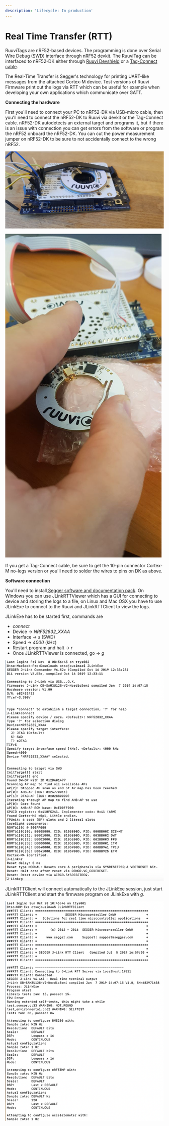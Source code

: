 ```yaml
---
description: 'Lifecycle: In production'
---
```


# Real Time Transfer (RTT)

RuuviTags are nRF52-based devices. The programming is done over Serial Wire Debug (SWD) interface through nRF52 devkit. The RuuviTag can be interfaced to nRF52-DK either through [Ruuvi Devshield](https://shop.ruuvi.com/product/devkit/) or a [Tag-Connect cable](http://www.tag-connect.com/TC2030-CTX-NL).

The Real-Time Transfer is Segger's technology for printing UART-like messages from the attached Cortex-M device. Test versions of Ruuvi Firmware print out the logs via RTT which can be useful for example when developing your own applications which communicate over GATT.&#x20;

**Connecting the hardware**

First you'll need to connect your PC to nRF52-DK via USB-micro cable, then you'll need to connect the nRF52-DK to Ruuvi via devkit or the Tag-Connect cable. nRF52-DK autodetects an external target and programs it, but if there is an issue with connection you can get errors from the software or program the nRF52 onboard the nRF52-DK. You can cut the power measurement jumper on nRF52-DK to be sure to not accidentally connect to the wrong nRF52.&#x20;

![RuuviTag zip-tied to devkit with soldered wires for debugging.](<../.gitbook/assets/image (3) (1) (1).png>)

![Programming a RuuviTag with DK and Tag-connect cable](<../.gitbook/assets/image (6) (1) (1).png>)

If you get a Tag-Connect cable, be sure to get the 10-pin connector Cortex-M no-legs version or you'll need to solder the wires to pins on DK as above.

**Software connection**

You'll need to install[ Segger software and documentation pack](https://www.segger.com/downloads/jlink/). On Windows you can use JLinkRTTViewer which has a GUI for connecting to device and storing the logs to a file, on Linux and Mac OSX you have to use JLinkExe to connect to the Ruuvi and JLinkRTTClient to view the logs.

JLinkExe has to be started first, commands are

* _connect_
* Device -> _NRF52832\_XXAA_
* Interface -> _s_ (SWD)
* Speed -> _4000_ (kHz)
* Restart program and halt -> _r_
* Once JLinkRTTViewer is connected, go -> _g_

![JLinkExe connected to Ruuvi](<../.gitbook/assets/image (7) (1).png>)

JLinkRTTClient will connect automatically to the JLinkExe session, just start JLinkRTTClient and start the firmware program on JLinkExe with _g._

![RTT Logs](<../.gitbook/assets/image (5).png>)

